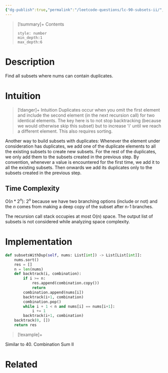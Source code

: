 ```yaml
---
{"dg-publish":true,"permalink":"/leetcode-questions/lc-90-subsets-ii/","title":"LC 90. Subsets II","tags":["lc-medium","backtracking"]}
---
```



>[!summary]+ Contents
>```toc
>style: number
>min_depth:1
>max_depth:6
>```

# Description
Find all subsets where nums can contain duplicates.

# Intuition

>[!danger]+ Intuition
>Duplicates occur when you omit the first element and include the second element (in the next recursion call) for two identical elements.
>The key here is to not stop backtracking (because we would otherwise skip this subset) but to increase 'i' until we reach a different element. This also requires sorting.

Another way to build subsets with duplicates:
	Whenever the element under consideration has duplicates, we add one of the duplicate elements to all the existing subsets to create new subsets. For the rest of the duplicates, we only add them to the subsets created in the previous step. By convention, whenever a value is encountered for the first time, we add it to all the existing subsets. Then onwards we add its duplicates only to the subsets created in the previous step.

## Time Complexity

O($n*{2^n}$): $2^n$ because we have two branching options (include or not) and the $n$ comes from making a deep copy of the subset after n-1 branches.

The recursion call stack occupies at most O(n) space. The output list of subsets is not considered while analyzing space complexity.
# Implementation
```python
def subsetsWithDup(self, nums: List[int]) -> List[List[int]]:
	nums.sort()
	res = []
	n = len(nums)
	def backtrack(i, combination):
		if i >= n:
			res.append(combination.copy())
			return
		combination.append(nums[i])
		backtrack(i+1, combination)
		combination.pop()   
		while i + 1 < n and nums[i] == nums[i+1]:
			i += 1
		backtrack(i+1, combination)
	backtrack(0, [])
	return res
```

>[!example]+ 

Similar to 40. Combination Sum II
# Related
